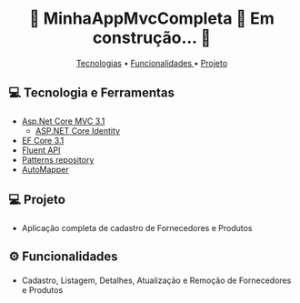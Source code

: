 <h1 align="center">  
  🚧 MinhaAppMvcCompleta 🚀 Em construção...  🚧
</h1>
<p align="center">
  <a href='#tecnologies'>Tecnologias</a> •
  <a href='#funcionalidades'>Funcionalidades </a> •
  <a href='#projeto'>Projeto </a> 
</p>


## <p id='tecnologies'>💻 Tecnologia e Ferramentas </p>

- <a href="https://docs.microsoft.com/pt-br/dotnet/core/dotnet-five">Asp.Net Core MVC 3.1</a>
  - <a href="https://docs.microsoft.com/pt-br/aspnet/core/security/authentication/identity?view=aspnetcore-5.0&tabs=visual-studio">ASP.NET Core Identity</a>
- <a href="https://docs.microsoft.com/pt-br/ef/core/">EF Core 3.1</a>
- <a href="https://docs.microsoft.com/pt-br/ef/ef6/modeling/code-first/fluent/types-and-properties">Fluent API</a>
- <a href="https://docs.microsoft.com/pt-br/aspnet/mvc/overview/older-versions/getting-started-with-ef-5-using-mvc-4/implementing-the-repository-and-unit-of-work-patterns-in-an-asp-net-mvc-application">Patterns repository</a>
- <a href="https://automapper.org/">AutoMapper</a>

## <p id='projeto'>💻 Projeto </p>
- <p>Aplicação completa de cadastro de Fornecedores e Produtos</p>


## <p id='funcionalidades'>⚙ Funcionalidades</p>

- Cadastro, Listagem, Detalhes, Atualização e Remoção de Fornecedores e Produtos
